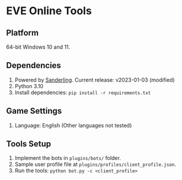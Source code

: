 # EVE Online Tools

## Platform
64-bit Windows 10 and 11.

## Dependencies
1. Powered by [Sanderling](https://github.com/Arcitectus/Sanderling). Current release: v2023-01-03 (modified)
2. Python 3.10
3. Install dependencies: `pip install -r requirements.txt`

## Game Settings
1. Language: English (Other languages not tested)

## Tools Setup
1. Implement the bots in `plugins/bots/` folder.
2. Sample user profile file at `plugins/profiles/client_profile.json`.
3. Run the tools: `python bot.py -c <client_profile>`
